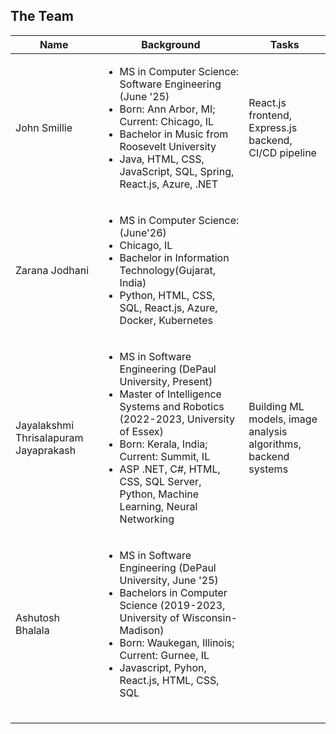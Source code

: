 ## The Team

| Name | Background | Tasks |
| ---- | ---- | ---- |
| John Smillie | <ul><li> MS in Computer Science: Software Engineering (June '25)</li><li>Born: Ann Arbor, MI; Current: Chicago, IL</li><li>Bachelor in Music from Roosevelt University</li><li>Java, HTML, CSS, JavaScript, SQL, Spring, React.js, Azure, .NET</li></ul>| React.js frontend, Express.js backend, CI/CD pipeline |
| Zarana Jodhani |<ul><li> MS in Computer Science: (June'26)</li><li>Chicago, IL</li><li>Bachelor in Information Technology(Gujarat, India)</li><li>Python, HTML, CSS, SQL, React.js, Azure, Docker, Kubernetes</li></ul>|
| Jayalakshmi Thrisalapuram Jayaprakash | <ul><li>MS in Software Engineering (DePaul University, Present)</li><li>Master of Intelligence Systems and Robotics (2022-2023, University of Essex)</li><li>Born: Kerala, India; Current: Summit, IL</li><li>ASP .NET, C#, HTML, CSS, SQL Server, Python, Machine Learning, Neural Networking</li></ul>| Building ML models, image analysis algorithms, backend systems|
| Ashutosh Bhalala | <ul><li>MS in Software Engineering (DePaul University, June '25)</li><li>Bachelors in Computer Science (2019-2023, University of Wisconsin-Madison)</li><li>Born: Waukegan, Illinois; Current: Gurnee, IL</li><li>Javascript, Pyhon, React.js, HTML, CSS, SQL</li></ul>
|  |  |  |
|  |  |  |
|  |  |  |

